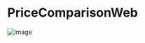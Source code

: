 # PriceComparisonWeb
![image](https://github.com/koto729/PriceComparisonWeb/assets/82299926/e0b10e38-6f6c-4f2a-a88a-823b9092fffe)

